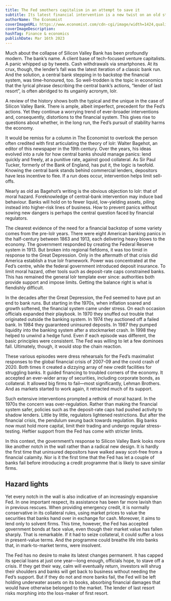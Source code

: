 ```yaml
---
title: The Fed smothers capitalism in an attempt to save it
subtitle: Its latest financial intervention is a new twist on an old story
authorName: The Economist
coverImageURL: https://www.economist.com/cdn-cgi/image/width=1424,quality=80,format=auto/media-assets/image/20230318_FND000.jpg
coverImageDescription:  
hashTag: Finance & economics
publishDate: Mar 16th 2023
---
```


Much about the collapse of Silicon Valley Bank has been profoundly modern. The bank’s name. A client base of tech-focused venture capitalists. A panic whipped up by tweets. Cash withdrawals via smartphones. At its crux, though, the lender’s fall was the latest iteration of a classic bank run. And the solution, a central bank stepping in to backstop the financial system, was time-honoured, too. So well-trodden is the topic in economics that the lyrical phrase describing the central bank’s actions, “lender of last resort”, is often abridged to its ungainly acronym, lolr.

A review of the history shows both the typical and the unique in the case of Silicon Valley Bank. There is ample, albeit imperfect, precedent for the Fed’s actions. Yet they continue a worrying trend of ever-broader interventions and, consequently, distortions to the financial system. This gives rise to questions about whether, in the long run, the Fed’s pursuit of stability harms the economy.

It would be remiss for a column in The Economist to overlook the person often credited with first articulating the theory of lolr: Walter Bagehot, an editor of this newspaper in the 19th century. Over the years, his ideas evolved into a rule for how central banks should manage panics: lend quickly and freely, at a punitive rate, against good collateral. As Sir Paul Tucker, formerly of the Bank of England, has put it, the logic is twofold. Knowing the central bank stands behind commercial lenders, depositors have less incentive to flee. If a run does occur, intervention helps limit sell-offs.

Nearly as old as Bagehot’s writing is the obvious objection to lolr: that of moral hazard. Foreknowledge of central-bank intervention may induce bad behaviour. Banks will hold on to fewer liquid, low-yielding assets, piling instead into higher-risk lines of business. How to prevent panics without sowing new dangers is perhaps the central question faced by financial regulators.

The clearest evidence of the need for a financial backstop of some variety comes from the pre-lolr years. There were eight American banking panics in the half-century between 1863 and 1913, each delivering heavy blows to the economy. The government responded by creating the Federal Reserve system in 1913. But broken into regional fiefdoms, it was too timid in response to the Great Depression. Only in the aftermath of that crisis did America establish a true lolr framework. Power was concentrated at the Fed’s centre, while the federal government introduced deposit insurance. To limit moral hazard, other tools such as deposit-rate caps constrained banks. This has remained the general lolr template ever since: authorities both provide support and impose limits. Getting the balance right is what is fiendishly difficult.

In the decades after the Great Depression, the Fed seemed to have put an end to bank runs. But starting in the 1970s, when inflation soared and growth softened, the financial system came under stress. On each occasion officials expanded their playbook. In 1970 they snuffed out trouble that originated outside the banking system. In 1974 they auctioned off a failed bank. In 1984 they guaranteed uninsured deposits. In 1987 they pumped liquidity into the banking system after a stockmarket crash. In 1998 they helped to unwind a hedge fund. Even if each episode was different, the basic principles were consistent. The Fed was willing to let a few dominoes fall. Ultimately, though, it would stop the chain reaction.

These various episodes were dress rehearsals for the Fed’s maximalist responses to the global financial crisis of 2007-09 and the covid crash of 2020. Both times it created a dizzying array of new credit facilities for struggling banks. It guided financing to troubled corners of the economy. It accepted an ever-wider array of securities, including corporate bonds, as collateral. It allowed big firms to fail—most significantly, Lehman Brothers. And as markets started to work again, it retracted much of its support.

Such extensive interventions prompted a rethink of moral hazard. In the 1970s the concern was over-regulation. Rather than making the financial system safer, policies such as the deposit-rate caps had pushed activity to shadow lenders. Little by little, regulators lightened restrictions. But after the financial crisis, the pendulum swung back towards regulation. Big banks now must hold more capital, limit their trading and undergo regular stress-testing. Heftier support from the Fed has come with stricter limits.

In this context, the government’s response to Silicon Valley Bank looks more like another notch in the wall rather than a radical new design. It is hardly the first time that uninsured depositors have walked away scot-free from a financial calamity. Nor is it the first time that the Fed has let a couple of banks fail before introducing a credit programme that is likely to save similar firms.

## Hazard lights
Yet every notch in the wall is also indicative of an increasingly expansive Fed. In one important respect, its assistance has been far more lavish than in previous rescues. When providing emergency credit, it is normally conservative in its collateral rules, using market prices to value the securities that banks hand over in exchange for cash. Moreover, it aims to lend only to solvent firms. This time, however, the Fed has accepted government bonds at face value, even though their market value has fallen sharply. That is remarkable. If it had to seize collateral, it could suffer a loss in present-value terms. And the programme could breathe life into banks that, in mark-to-market terms, were insolvent.

The Fed has no desire to make its latest changes permanent. It has capped its special loans at just one year—long enough, officials hope, to stave off a crisis. If they get their way, calm will eventually return, investors will shrug their shoulders and banks will get back to business without needing the Fed’s support. But if they do not and more banks fail, the Fed will be left holding underwater assets on its books, absorbing financial damages that would have otherwise belonged to the market. The lender of last resort risks morphing into the loss-maker of first resort. 